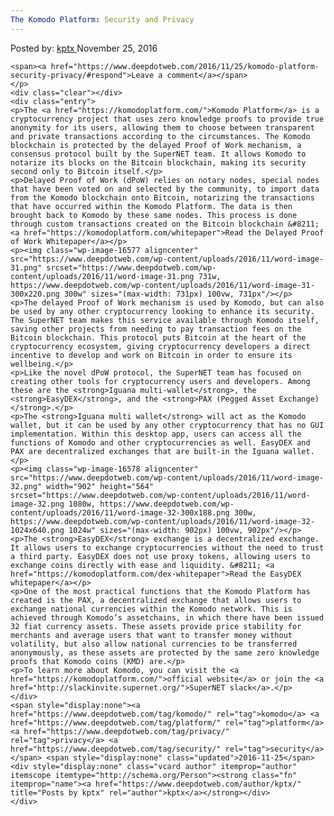 ```yaml
---
The Komodo Platform: Security and Privacy
---
```

<article class="post-listing post-16575 post type-post status-publish format-standard has-post-thumbnail hentry category-deepdot-news tag-komodo tag-platform tag-privacy tag-security">
    <div class="post-inner">
    <p class="post-meta">
    <span>Posted by: <a href="https://www.deepdotweb.com/author/kptx/" title="">kptx </a></span>
    <span>November 25, 2016</span>
    
    <span><a href="https://www.deepdotweb.com/2016/11/25/komodo-platform-security-privacy/#respond">Leave a comment</a></span>
    </p>
    <div class="clear"></div>
    <div class="entry">
    <p>The <a href="https://komodoplatform.com/">Komodo Platform</a> is a cryptocurrency project that uses zero knowledge proofs to provide true anonymity for its users, allowing them to choose between transparent and private transactions according to the circumstances. The Komodo blockchain is protected by the delayed Proof of Work mechanism, a consensus protocol built by the SuperNET team. It allows Komodo to notarize its blocks on the Bitcoin blockchain, making its security second only to Bitcoin itself.</p>
    <p>Delayed Proof of Work (dPoW) relies on notary nodes, special nodes that have been voted on and selected by the community, to import data from the Komodo blockchain onto Bitcoin, notarizing the transactions that have occurred within the Komodo Platform. The data is then brought back to Komodo by these same nodes. This process is done through custom transactions created on the Bitcoin blockchain &#8211; <a href="https://komodoplatform.com/whitepaper">Read the Delayed Proof of Work Whitepaper</a></p>
    <p><img class="wp-image-16577 aligncenter" src="https://www.deepdotweb.com/wp-content/uploads/2016/11/word-image-31.png" srcset="https://www.deepdotweb.com/wp-content/uploads/2016/11/word-image-31.png 731w, https://www.deepdotweb.com/wp-content/uploads/2016/11/word-image-31-300x220.png 300w" sizes="(max-width: 731px) 100vw, 731px"/></p>
    <p>The delayed Proof of Work mechanism is used by Komodo, but can also be used by any other cryptocurrency looking to enhance its security. The SuperNET team makes this service available through Komodo itself, saving other projects from needing to pay transaction fees on the Bitcoin blockchain. This protocol puts Bitcoin at the heart of the cryptocurrency ecosystem, giving cryptocurrency developers a direct incentive to develop and work on Bitcoin in order to ensure its wellbeing.</p>
    <p>Like the novel dPoW protocol, the SuperNET team has focused on creating other tools for cryptocurrency users and developers. Among these are the <strong>Iguana multi-wallet</strong>, the <strong>EasyDEX</strong>, and the <strong>PAX (Pegged Asset Exchange)</strong>.</p>
    <p>The <strong>Iguana multi wallet</strong> will act as the Komodo wallet, but it can be used by any other cryptocurrency that has no GUI implementation. Within this desktop app, users can access all the functions of Komodo and other cryptocurrencies as well. EasyDEX and PAX are decentralized exchanges that are built-in the Iguana wallet.</p>
    <p><img class="wp-image-16578 aligncenter" src="https://www.deepdotweb.com/wp-content/uploads/2016/11/word-image-32.png" width="902" height="564" srcset="https://www.deepdotweb.com/wp-content/uploads/2016/11/word-image-32.png 1080w, https://www.deepdotweb.com/wp-content/uploads/2016/11/word-image-32-300x188.png 300w, https://www.deepdotweb.com/wp-content/uploads/2016/11/word-image-32-1024x640.png 1024w" sizes="(max-width: 902px) 100vw, 902px"/></p>
    <p>The <strong>EasyDEX</strong> exchange is a decentralized exchange. It allows users to exchange cryptocurrencies without the need to trust a third party. EasyDEX does not use proxy tokens, allowing users to exchange coins directly with ease and liquidity. &#8211; <a href="https://komodoplatform.com/dex-whitepaper">Read the EasyDEX whitepaper</a></p>
    <p>One of the most practical functions that the Komodo Platform has created is the PAX, a decentralized exchange that allows users to exchange national currencies within the Komodo network. This is achieved through Komodo’s assetchains, in which there have been issued 32 fiat currency assets. These assets provide price stability for merchants and average users that want to transfer money without volatility, but also allow national currencies to be transferred anonymously, as these assets are protected by the same zero knowledge proofs that Komodo coins (KMD) are.</p>
    <p>To learn more about Komodo, you can visit the <a href="https://komodoplatform.com/">official website</a> or join the <a href="http://slackinvite.supernet.org/">SuperNET slack</a>.</p>
    </div>
    <span style="display:none"><a href="https://www.deepdotweb.com/tag/komodo/" rel="tag">komodo</a> <a href="https://www.deepdotweb.com/tag/platform/" rel="tag">platform</a> <a href="https://www.deepdotweb.com/tag/privacy/" rel="tag">privacy</a> <a href="https://www.deepdotweb.com/tag/security/" rel="tag">security</a></span> <span style="display:none" class="updated">2016-11-25</span>
    <div style="display:none" class="vcard author" itemprop="author" itemscope itemtype="http://schema.org/Person"><strong class="fn" itemprop="name"><a href="https://www.deepdotweb.com/author/kptx/" title="Posts by kptx" rel="author">kptx</a></strong></div>
    </div>
</article>

